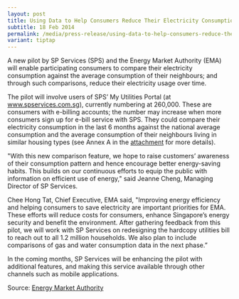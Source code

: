 ```yaml
---
layout: post
title: Using Data to Help Consumers Reduce Their Electricity Consumption
subtitle: 18 Feb 2014
permalink: /media/press-release/using-data-to-help-consumers-reduce-their-electricity-consumption/
variant: tiptap
---
```

<p>A new pilot by SP Services (SPS) and the Energy Market Authority (EMA) will enable participating consumers to compare their electricity consumption against the average consumption of their neighbours; and through such comparisons, reduce their electricity usage over time.</p><p>The pilot will involve users of SPS’ My Utilities Portal (at <a href="https://www.spgroup.com.sg/home" rel="noopener noreferrer nofollow" target="_blank">www.spservices.com.sg</a>), currently numbering at 260,000. These are consumers with e-billing accounts; the number may increase when more consumers sign up for e-bill service with SPS. They could compare their electricity consumption in the last 6 months against the national average consumption and the average consumption of their neighbours living in similar housing types (see Annex A in the <a href="https://www.ema.gov.sg/content/dam/corporate/news/media-releases/2014/530309ce2c560e-Bill_release_18_Feb14_Final_website.pdf.coredownload.pdf" rel="noopener noreferrer nofollow" target="_blank">attachment</a> for more details).</p><p>"With this new comparison feature, we hope to raise customers’ awareness of their consumption pattern and hence encourage better energy-saving habits. This builds on our continuous efforts to equip the public with information on efficient use of energy," said Jeanne Cheng, Managing Director of SP Services.</p><p>Chee Hong Tat, Chief Executive, EMA said, "Improving energy efficiency and helping consumers to save electricity are important priorities for EMA. These efforts will reduce costs for consumers, enhance Singapore’s energy security and benefit the environment. After gathering feedback from this pilot, we will work with SP Services on redesigning the hardcopy utilities bill to reach out to all 1.2 million households. We also plan to include comparisons of gas and water consumption data in the next phase.”</p><p>In the coming months, SP Services will be enhancing the pilot with additional features, and making this service available through other channels such as mobile applications.</p><p>Source: <a href="https://www.ema.gov.sg/news-events/news/media-releases/2014/using-data-to-help-consumers-reduce-their-electricity-consumption" rel="noopener noreferrer nofollow" target="_blank">Energy Market Authority</a></p>